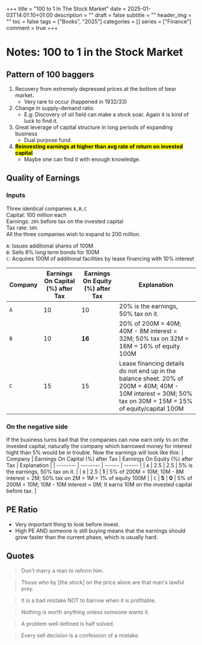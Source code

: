 +++
title = "100 to 1 In The Stock Market"
date = 2025-01-03T14:01:10+01:00
description = ""
draft = false
subtitle = ""
header_img = ""
toc = false
tags = ["Books", "2025"]
categories = []
series = ["Finance"]
comment = true
+++

# Notes: 100 to 1 in the Stock Market
## Pattern of 100 baggers
1. Recovery from extremely depressed prices at the bottom of bear market.
   * Very rare to occur (happened in 1932/33)
2. Change in supply-demand ratio
    * E.g: Discovery of oil field can make a stock soar. Again it is kind of luck to find it.
3. Great leverage of capital structure in long periods of expanding business
   * Dual purpose fund.
4. **<mark>Reinvesting earnings at higher than avg rate of return on invested capital</mark>**
   * Maybe one can find it with enough knowledge. 

## Quality of Earnings
### Inputs
Three identical companies ``A,B,C``  
Capital: 100 million each  
Earnings: ``20%`` before tax on the invested capital  
Tax rate: ``50%``  
All the three companies wish to expand to 200 million.  
  
``A``: Issues additional shares of 100M  
``B``: Sells 8% long term bonds for 100M  
``C``: Acquires 100M of additional facilities by lease financing with 10% interest  

| Company   |  Earnings On Capital (%) after Tax | Earnings On Equity (%) after Tax | Explanation | 
| --------  | -------- | ------ |  ------ |
| ``A`` | 10 | 10 | 20% is the earnings, 50% tax on it. |
| ``B`` | 10 | **16** | 20% of 200M = 40M; 40M - 8M interest = 32M; 50% tax on 32M = 16M = 16% of equity 100M |
| ``C`` | 15 | 15 | Lease financing details do not end up in the balance sheet. 20% of 200M = 40M; 40M - 10M interest = 30M; 50% tax on 30M = 15M = 15% of equity/capital 100M |

### On the negative side
If the business turns bad that the companies can now earn only ``5%`` on the invested capital, naturally the company which barrowed money for interest hight than 5% would be in trouble.
Now the earnings will look like this:
| Company   |  Earnings On Capital (%) after Tax | Earnings On Equity (%) after Tax | Explanation | 
| --------  | -------- | ------ |  ------ |
| ``A`` | 2.5 | 2.5 | 5% is the earnings, 50% tax on it. |
| ``B`` | 2.5 | **1** | 5% of 200M = 10M; 10M - 8M interest = 2M; 50% tax on 2M = 1M = 1% of equity 100M |
| ``C`` | **5** | **0** | 5% of 200M = 10M; 10M - 10M interest = 0M; It earns 10M on the invested capital before tax. |

## PE Ratio
* Very important thing to look before invest.
* High PE AND someone is still buying means that the earnings should grow faster than the current phase, which is usually hard.
  
## Quotes
> Don't marry a man to reform him.

> Those who by [the stock] on the price alone are that man's lawful prey.

> It is a bad mistake NOT to barrow when it is profitable.

> Nothing is worth anything unless someone wants it.

> A problem well defined is half solved.

> Every sell decision is a confession of a mistake.
